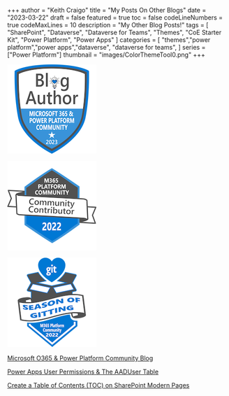 +++
author = "Keith Craigo"
title = "My Posts On Other Blogs"
date = "2023-03-22"
draft = false
featured = true
toc = false
codeLineNumbers = true
codeMaxLines = 10
description = "My Other Blog Posts!"
tags = [
    "SharePoint",
    "Dataverse",
    "Dataverse for Teams",
    "Themes",
    "CoE Starter Kit",
    "Power Platform",
    "Power Apps"
]
categories = [
    "themes","power platform","power apps","dataverse", "dataverse for teams",
]
series = ["Power Platform"]
thumbnail = "images/ColorThemeTool0.png"
+++



[![Blog Author - Microsoft 365 & Power Platform Community 2023](./static/images/blog-author-microsoft-365-power-platform-community-2023.png "Blog Author - Microsoft 365 & Power Platform Community 2023")](https://www.credly.com/badges/1f38f9da-ca5e-4e7a-b193-5a5271ff0d15/public_url)

[![Community Contributor 2022](./static/images/community-contributor-2022.png "Community Contributor 2022")](https://www.credly.com/badges/e2edee9e-b55a-4753-ae73-702dbba090ae/public_url)

[![Season of Gitting 2022 - M365 Platform Community](./static/images/season-of-gitting-2022-m365-platform-community.png "Season of Gitting 2022 - M365 Platform Community")](https://www.credly.com/badges/4ca97570-1aff-417e-acd0-3fa6589f52bd/public_url)


[Microsoft O365 & Power Platform Community Blog](https://pnp.github.io/blog/)

[Power Apps User Permissions & The AADUser Table](https://pnp.github.io/blog/post/power-apps-user-permissions-and-aadusers-table/)

[Create a Table of Contents (TOC) on SharePoint Modern Pages](https://pnp.github.io/blog/post/create-a-table-of-contents-on-sharepoint-modern-pages/)